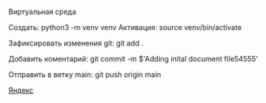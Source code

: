 Виртуальная среда 

Создать:
python3 -m venv venv 
Активация:
source venv/bin/activate

Зафиксировать изменения git:
git add .  

Добавить коментарий:
git commit -m $'Adding inital document file54555' 

Отправить в ветку main:
git push origin main 

[Яндекс](https://yandex.ru "Я yandex!")